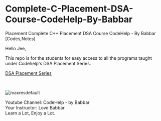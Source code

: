 # Complete-C-Placement-DSA-Course-CodeHelp-By-Babbar
Placement Complete C++ Placement DSA Course CodeHelp - By Babbar [Codes,Notes]

Hello Jee,

This repo is for the students for easy access to all the programs taught under Codehelp's DSA Placement Series.


[DSA Placement Series](https://www.youtube.com/watch?v=WQoB2z67hvY&list=PLDzeHZWIZsTryvtXdMr6rPh4IDexB5NIA)

<br>

![maxresdefault](https://user-images.githubusercontent.com/71000042/216157200-eb337de2-0bc3-4b3a-9ccd-7d9f79314ad6.jpg)


Youtube Channel: CodeHelp - by Babbar <br>
Your Instructor: Love Babbar <br>
Learn a Lot, Enjoy a Lot. <br>

